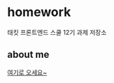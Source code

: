 # homework

태킷 프론트엔드 스쿨 12기 과제 저장소

## about me

[여기로 오세요~](https://github.com/Sungwoo00/homework/blob/main/about-me.md)
